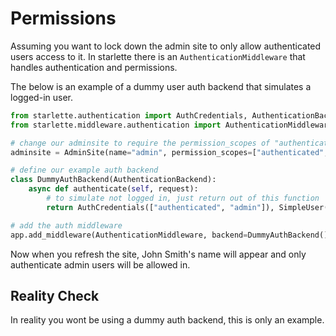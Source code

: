 # Permissions

Assuming you want to lock down the admin site to only allow authenticated 
users access to it. In starlette there is an `AuthenticationMiddleware` that handles
authentication and permissions.

The below is an example of a dummy user auth backend that simulates a logged-in user.

```python
from starlette.authentication import AuthCredentials, AuthenticationBackend, SimpleUser
from starlette.middleware.authentication import AuthenticationMiddleware

# change our adminsite to require the permission_scopes of "authenticated" and "admin"
adminsite = AdminSite(name="admin", permission_scopes=["authenticated", "admin"])

# define our example auth backend
class DummyAuthBackend(AuthenticationBackend):
    async def authenticate(self, request):
        # to simulate not logged in, just return out of this function
        return AuthCredentials(["authenticated", "admin"]), SimpleUser("John Smith")

# add the auth middleware
app.add_middleware(AuthenticationMiddleware, backend=DummyAuthBackend())
```

Now when you refresh the site, John Smith's name will appear and only authenticate admin
users will be allowed in.

## Reality Check

In reality you wont be using a dummy auth backend, this is only an example.